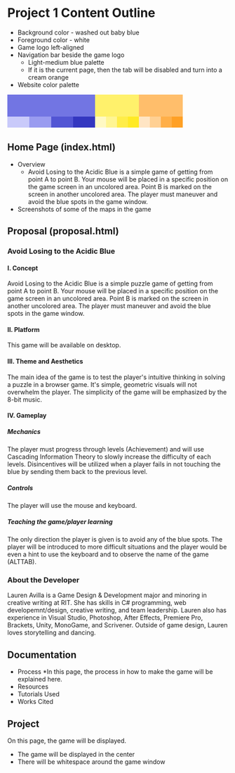 # Project 1 Content Outline
- Background color - washed out baby blue 
- Foreground color - white
- Game logo left-aligned
- Navigation bar beside the game logo
	* Light-medium blue palette
	* If it is the current page, then the tab will be disabled and turn into a cream orange
- Website color palette

![alt text](https://github.com/lxa8278/IGME230/blob/master/Website%20COlor.png "Website Color Palette")

## Home Page (index.html)
- Overview
	* Avoid Losing to the Acidic Blue is a simple game of getting from point A to point B. Your mouse will be placed in a specific position on the game screen in an uncolored area. Point B is marked on the screen in another uncolored area. The player must maneuver and avoid the blue spots in the game window.
- Screenshots of some of the maps in the game

## Proposal (proposal.html)
### Avoid Losing to the Acidic Blue
#### I. Concept
Avoid Losing to the Acidic Blue is a simple puzzle game of getting from point A to point B. Your mouse will be placed in a specific position on the game screen in an uncolored area. Point B is marked on the screen in another uncolored area. The player must maneuver and avoid the blue spots in the game window.

#### II. Platform
This game will be available on desktop.

#### III. Theme and Aesthetics
The main idea of the game is to test the player's intuitive thinking in solving a puzzle in a browser game. It's simple, geometric visuals will not overwhelm the player. The simplicity of the game will be emphasized by the 8-bit music.

#### IV. Gameplay
##### Mechanics
The player must progress through levels (Achievement) and will use Cascading Information Theory to slowly increase the difficulty of each levels. Disincentives will be utilized when a player fails in not touching the blue by sending them back to the previous level.
##### Controls
The player will use the mouse and keyboard.
##### Teaching the game/player learning
The only direction the player is given is to avoid any of the blue spots. The player will be introduced to more difficult situations and the player would be even a hint to use the keyboard and to observe the name of the game (ALTTAB).

### About the Developer
Lauren Avilla is a Game Design & Development major and minoring in creative writing at RIT. She has skills in C# programming, web developemnt/design, creative writing, and team leadership. Lauren also has experience in Visual Studio, Photoshop, After Effects, Premiere Pro, Brackets, Unity, MonoGame, and Scrivener. Outside of game design, Lauren loves storytelling and dancing.

## Documentation
- Process
	*In this page, the process in how to make the game will be explained here.
- Resources
- Tutorials Used
- Works Cited

## Project
On this page, the game will be displayed.
- The game will be displayed in the center
- There will be whitespace around the game window
